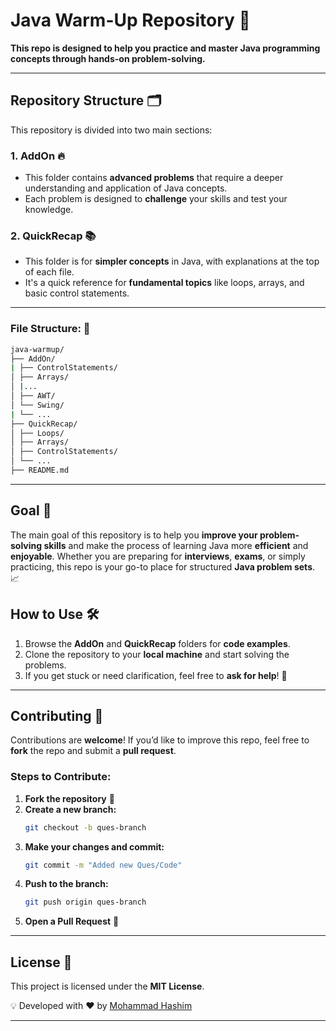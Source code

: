 # **Java Warm-Up Repository** 🚀
**This repo is designed to help you practice and master **Java programming** concepts through hands-on problem-solving.**

 ---
## Repository Structure 🗂️

This repository is divided into two main sections:

### 1. **AddOn** 🔥
- This folder contains **advanced problems** that require a deeper understanding and application of Java concepts.
- Each problem is designed to **challenge** your skills and test your knowledge.

### 2. **QuickRecap** 📚
- This folder is for **simpler concepts** in Java, with explanations at the top of each file.
- It's a quick reference for **fundamental topics** like loops, arrays, and basic control statements.
---
### File Structure: 📂

```bash
java-warmup/
├── AddOn/
| ├── ControlStatements/ 
│ ├── Arrays/
│ |...
│ ├── AWT/
│ └── Swing/
| └── ...
├── QuickRecap/
│ ├── Loops/
│ ├── Arrays/
│ ├── ControlStatements/
│ └── ...
├── README.md
```

---

## Goal 🎯
The main goal of this repository is to help you **improve your problem-solving skills** and make the process of learning Java more **efficient** and **enjoyable**. Whether you are preparing for **interviews**, **exams**, or simply practicing, this repo is your go-to place for structured **Java problem sets**. 📈

## How to Use 🛠️
1. Browse the **AddOn** and **QuickRecap** folders for **code examples**.
2. Clone the repository to your **local machine** and start solving the problems.
3. If you get stuck or need clarification, feel free to **ask for help**! 🤔

---

## **Contributing** 🤝
Contributions are **welcome**! If you’d like to improve this repo, feel free to **fork** the repo and submit a **pull request**. 

### **Steps to Contribute:**

1. **Fork the repository** 🍴
2. **Create a new branch:**
    ```bash
    git checkout -b ques-branch
    ```
3. **Make your changes and commit:**
    ```bash
    git commit -m "Added new Ques/Code"
    ```
4. **Push to the branch:**
    ```bash
    git push origin ques-branch
    ```
5. **Open a Pull Request** 🔄

---

## **License** 📜
This project is licensed under the **MIT License**.

💡 Developed with ❤️ by [Mohammad Hashim](https://github.com/mohammadhashim135/Java-WarmUp)

---
